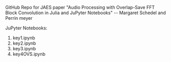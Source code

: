 GitHub Repo for JAES paper "Audio Processing with Overlap-Save FFT Block
Convolution in Julia and JuPyter Notebooks" -- Margaret Schedel and Perrin meyer

JuPyter Notebooks:

1. key1.ipynb
2. key2.ipynb
3. key3.ipynb
4. key4OVS.ipynb






